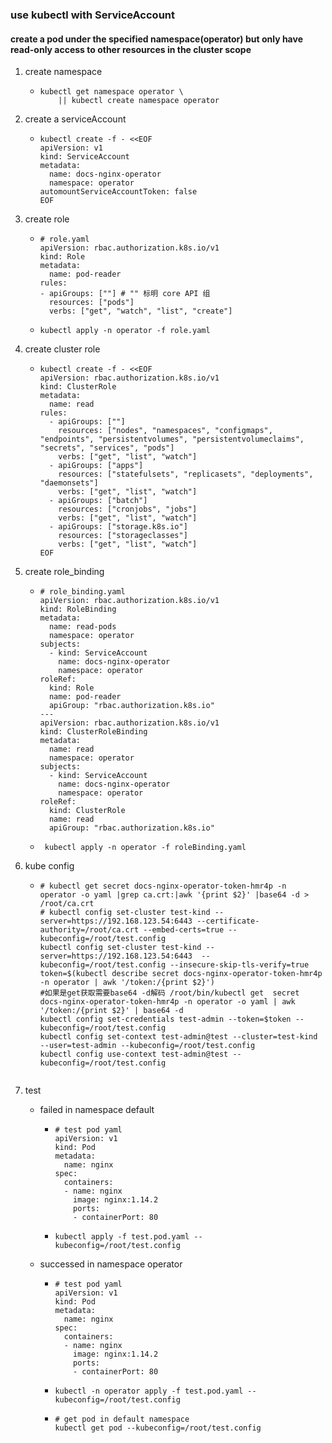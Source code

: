 ### use kubectl with ServiceAccount

#### create a pod under the specified namespace(operator) but only have read-only access to other resources in the cluster scope

1. create namespace
    * ```
      kubectl get namespace operator \
          || kubectl create namespace operator
      ```
2. create a serviceAccount
    * ```
      kubectl create -f - <<EOF
      apiVersion: v1
      kind: ServiceAccount
      metadata:
        name: docs-nginx-operator
        namespace: operator
      automountServiceAccountToken: false
      EOF
      ```

3. create role
    * ```
      # role.yaml
      apiVersion: rbac.authorization.k8s.io/v1
      kind: Role
      metadata:
        name: pod-reader
      rules:
      - apiGroups: [""] # "" 标明 core API 组
        resources: ["pods"]
        verbs: ["get", "watch", "list", "create"]
      ```
    * ```
      kubectl apply -n operator -f role.yaml
      ```
4. create cluster role
    * ```
      kubectl create -f - <<EOF
      apiVersion: rbac.authorization.k8s.io/v1
      kind: ClusterRole
      metadata:
        name: read
      rules:
        - apiGroups: [""]
          resources: ["nodes", "namespaces", "configmaps", "endpoints", "persistentvolumes", "persistentvolumeclaims", "secrets", "services", "pods"]
          verbs: ["get", "list", "watch"]
        - apiGroups: ["apps"]
          resources: ["statefulsets", "replicasets", "deployments", "daemonsets"]
          verbs: ["get", "list", "watch"]
        - apiGroups: ["batch"]
          resources: ["cronjobs", "jobs"]
          verbs: ["get", "list", "watch"]
        - apiGroups: ["storage.k8s.io"]
          resources: ["storageclasses"]
          verbs: ["get", "list", "watch"]
      EOF
      ```
5. create role_binding
    * ```
      # role_binding.yaml
      apiVersion: rbac.authorization.k8s.io/v1
      kind: RoleBinding
      metadata:
        name: read-pods
        namespace: operator
      subjects:
        - kind: ServiceAccount
          name: docs-nginx-operator
          namespace: operator
      roleRef:
        kind: Role
        name: pod-reader
        apiGroup: "rbac.authorization.k8s.io"
      ---
      apiVersion: rbac.authorization.k8s.io/v1
      kind: ClusterRoleBinding
      metadata:
        name: read
        namespace: operator
      subjects:
        - kind: ServiceAccount
          name: docs-nginx-operator
          namespace: operator
      roleRef:
        kind: ClusterRole
        name: read
        apiGroup: "rbac.authorization.k8s.io"
      ```
    * ```
       kubectl apply -n operator -f roleBinding.yaml
      ```
6. kube config
     * ```
       # kubectl get secret docs-nginx-operator-token-hmr4p -n operator -o yaml |grep ca.crt:|awk '{print $2}' |base64 -d > /root/ca.crt
       # kubectl config set-cluster test-kind --server=https://192.168.123.54:6443 --certificate-authority=/root/ca.crt --embed-certs=true --kubeconfig=/root/test.config
       kubectl config set-cluster test-kind --server=https://192.168.123.54:6443  --kubeconfig=/root/test.config --insecure-skip-tls-verify=true
       token=$(kubectl describe secret docs-nginx-operator-token-hmr4p -n operator | awk '/token:/{print $2}') 
       #如果是get获取需要base64 -d解码 /root/bin/kubectl get  secret docs-nginx-operator-token-hmr4p -n operator -o yaml | awk '/token:/{print $2}' | base64 -d
       kubectl config set-credentials test-admin --token=$token --kubeconfig=/root/test.config
       kubectl config set-context test-admin@test --cluster=test-kind --user=test-admin --kubeconfig=/root/test.config
       kubectl config use-context test-admin@test --kubeconfig=/root/test.config 
      ```
7. test
    * failed in namespace default
        + ```
          # test pod yaml
          apiVersion: v1
          kind: Pod
          metadata:
            name: nginx
          spec:
            containers:
            - name: nginx
              image: nginx:1.14.2
              ports:
              - containerPort: 80
          ``` 
        + ```
          kubectl apply -f test.pod.yaml --kubeconfig=/root/test.config
          ```
    * successed in namespace operator
        + ```
          # test pod yaml
          apiVersion: v1
          kind: Pod
          metadata:
            name: nginx
          spec:
            containers:
            - name: nginx
              image: nginx:1.14.2
              ports:
              - containerPort: 80
          ``` 
        + ```
          kubectl -n operator apply -f test.pod.yaml --kubeconfig=/root/test.config
          ```
        + ```
          # get pod in default namespace
          kubectl get pod --kubeconfig=/root/test.config
          ```
      